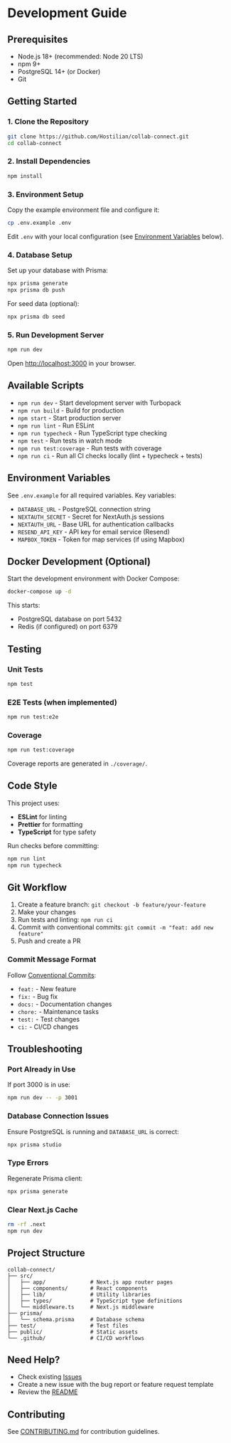 # Development Guide

## Prerequisites

- Node.js 18+ (recommended: Node 20 LTS)
- npm 9+
- PostgreSQL 14+ (or Docker)
- Git

## Getting Started

### 1. Clone the Repository

```bash
git clone https://github.com/Hostilian/collab-connect.git
cd collab-connect
```

### 2. Install Dependencies

```bash
npm install
```

### 3. Environment Setup

Copy the example environment file and configure it:

```bash
cp .env.example .env
```

Edit `.env` with your local configuration (see [Environment Variables](#environment-variables) below).

### 4. Database Setup

Set up your database with Prisma:

```bash
npx prisma generate
npx prisma db push
```

For seed data (optional):

```bash
npx prisma db seed
```

### 5. Run Development Server

```bash
npm run dev
```

Open [http://localhost:3000](http://localhost:3000) in your browser.

## Available Scripts

- `npm run dev` - Start development server with Turbopack
- `npm run build` - Build for production
- `npm start` - Start production server
- `npm run lint` - Run ESLint
- `npm run typecheck` - Run TypeScript type checking
- `npm test` - Run tests in watch mode
- `npm run test:coverage` - Run tests with coverage
- `npm run ci` - Run all CI checks locally (lint + typecheck + tests)

## Environment Variables

See `.env.example` for all required variables. Key variables:

- `DATABASE_URL` - PostgreSQL connection string
- `NEXTAUTH_SECRET` - Secret for NextAuth.js sessions
- `NEXTAUTH_URL` - Base URL for authentication callbacks
- `RESEND_API_KEY` - API key for email service (Resend)
- `MAPBOX_TOKEN` - Token for map services (if using Mapbox)

## Docker Development (Optional)

Start the development environment with Docker Compose:

```bash
docker-compose up -d
```

This starts:
- PostgreSQL database on port 5432
- Redis (if configured) on port 6379

## Testing

### Unit Tests

```bash
npm test
```

### E2E Tests (when implemented)

```bash
npm run test:e2e
```

### Coverage

```bash
npm run test:coverage
```

Coverage reports are generated in `./coverage/`.

## Code Style

This project uses:
- **ESLint** for linting
- **Prettier** for formatting
- **TypeScript** for type safety

Run checks before committing:

```bash
npm run lint
npm run typecheck
```

## Git Workflow

1. Create a feature branch: `git checkout -b feature/your-feature`
2. Make your changes
3. Run tests and linting: `npm run ci`
4. Commit with conventional commits: `git commit -m "feat: add new feature"`
5. Push and create a PR

### Commit Message Format

Follow [Conventional Commits](https://www.conventionalcommits.org/):

- `feat:` - New feature
- `fix:` - Bug fix
- `docs:` - Documentation changes
- `chore:` - Maintenance tasks
- `test:` - Test changes
- `ci:` - CI/CD changes

## Troubleshooting

### Port Already in Use

If port 3000 is in use:

```bash
npm run dev -- -p 3001
```

### Database Connection Issues

Ensure PostgreSQL is running and `DATABASE_URL` is correct:

```bash
npx prisma studio
```

### Type Errors

Regenerate Prisma client:

```bash
npx prisma generate
```

### Clear Next.js Cache

```bash
rm -rf .next
npm run dev
```

## Project Structure

```
collab-connect/
├── src/
│   ├── app/              # Next.js app router pages
│   ├── components/       # React components
│   ├── lib/              # Utility libraries
│   ├── types/            # TypeScript type definitions
│   └── middleware.ts     # Next.js middleware
├── prisma/
│   └── schema.prisma     # Database schema
├── test/                 # Test files
├── public/               # Static assets
└── .github/              # CI/CD workflows
```

## Need Help?

- Check existing [Issues](https://github.com/Hostilian/collab-connect/issues)
- Create a new issue with the bug report or feature request template
- Review the [README](../README.md)

## Contributing

See [CONTRIBUTING.md](./CONTRIBUTING.md) for contribution guidelines.
